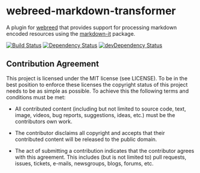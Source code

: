 # webreed-markdown-transformer

A plugin for [webreed](https://github.com/webreed/webreed) that provides support for
processing markdown encoded resources using the [markdown-it](https://github.com/markdown-it/markdown-it)
package.

[![Build Status](https://travis-ci.org/webreed/webreed-markdown-transformer.svg?branch=master)](https://travis-ci.org/webreed/webreed-markdown-transformer)
[![Dependency Status](https://david-dm.org/webreed/webreed-markdown-transformer.svg)](https://david-dm.org/webreed/webreed-markdown-transformer)
[![devDependency Status](https://david-dm.org/webreed/webreed-markdown-transformer/dev-status.svg)](https://david-dm.org/webreed/webreed-markdown-transformer#info=devDependencies)


## Contribution Agreement

This project is licensed under the MIT license (see LICENSE). To be in the best
position to enforce these licenses the copyright status of this project needs to
be as simple as possible. To achieve this the following terms and conditions
must be met:

- All contributed content (including but not limited to source code, text,
  image, videos, bug reports, suggestions, ideas, etc.) must be the
  contributors own work.

- The contributor disclaims all copyright and accepts that their contributed
  content will be released to the public domain.

- The act of submitting a contribution indicates that the contributor agrees
  with this agreement. This includes (but is not limited to) pull requests, issues,
  tickets, e-mails, newsgroups, blogs, forums, etc.
